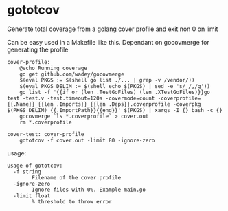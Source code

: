 # gototcov
Generate total coverage from a golang cover profile and exit non 0 on limit

Can be easy used in a Makefile like this. Dependant on gocovmerge for generating the profile
```
cover-profile:
	@echo Running coverage
	go get github.com/wadey/gocovmerge
	$(eval PKGS := $(shell go list ./... | grep -v /vendor/))
	$(eval PKGS_DELIM := $(shell echo $(PKGS) | sed -e 's/ /,/g'))
	go list -f '{{if or (len .TestGoFiles) (len .XTestGoFiles)}}go test -test.v -test.timeout=120s -covermode=count -coverprofile={{.Name}}_{{len .Imports}}_{{len .Deps}}.coverprofile -coverpkg $(PKGS_DELIM) {{.ImportPath}}{{end}}' $(PKGS) | xargs -I {} bash -c {}
	gocovmerge `ls *.coverprofile` > cover.out
	rm *.coverprofile

cover-test: cover-profile
	gototcov -f cover.out -limit 80 -ignore-zero

```


usage:
```
Usage of gototcov:
  -f string
    	Filename of the cover profile
  -ignore-zero
    	Ignore files with 0%. Example main.go
  -limit float
    	% threshold to throw error
```
